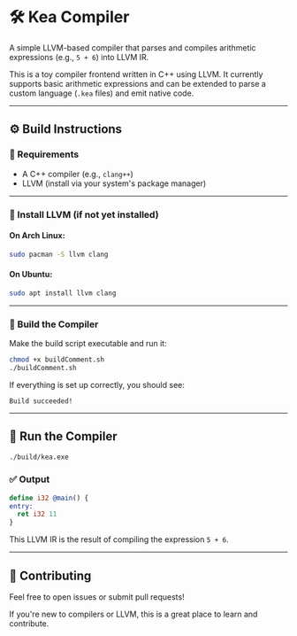 # 🛠️ Kea Compiler

A simple LLVM-based compiler that parses and compiles arithmetic expressions (e.g., `5 + 6`) into LLVM IR.

This is a toy compiler frontend written in C++ using LLVM. It currently supports basic arithmetic expressions and can be extended to parse a custom language (`.kea` files) and emit native code.

---

## ⚙️ Build Instructions

### 🧩 Requirements

- A C++ compiler (e.g., `clang++`)
- LLVM (install via your system's package manager)

---

### 🧪 Install LLVM (if not yet installed)

#### On Arch Linux:

```bash
sudo pacman -S llvm clang
````

#### On Ubuntu:

```bash
sudo apt install llvm clang
```

---

### 🔨 Build the Compiler

Make the build script executable and run it:

```bash
chmod +x buildComment.sh
./buildComment.sh
```

If everything is set up correctly, you should see:

```
Build succeeded!
```

---

## 🚀 Run the Compiler

```bash
./build/kea.exe
```

### ✅ Output

```llvm
define i32 @main() {
entry:
  ret i32 11
}
```

This LLVM IR is the result of compiling the expression `5 + 6`.

---

## 🤝 Contributing

Feel free to open issues or submit pull requests!

If you're new to compilers or LLVM, this is a great place to learn and contribute.
